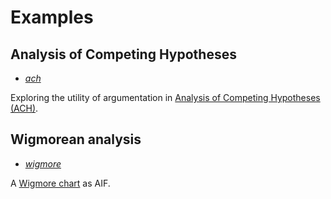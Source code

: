 # Examples

## Analysis of Competing Hypotheses

* [_ach_](ach)

Exploring the utility of argumentation in [Analysis of Competing Hypotheses (ACH)](https://en.wikipedia.org/wiki/Analysis_of_competing_hypotheses).

## Wigmorean analysis

* [_wigmore_](wigmore)

A [Wigmore chart](https://works.bepress.com/jeangoodwin/22/) as AIF.
